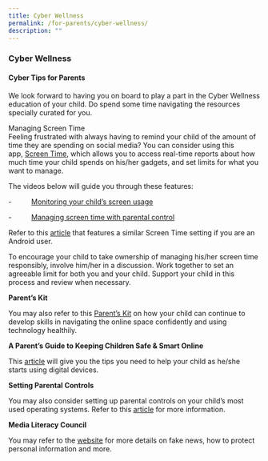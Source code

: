 ```yaml
---
title: Cyber Wellness
permalink: /for-parents/cyber-wellness/
description: ""
---
```

### Cyber Wellness

#### Cyber Tips for Parents

We look forward to having you on board to play a part in the Cyber Wellness education of your child. Do spend some time navigating the resources specially curated for you.

Managing Screen Time  
Feeling frustrated with always having to remind your child of the amount of time they are spending on social media? You can consider using this app, [Screen Time](https://support.apple.com/en-sg/HT208982), which allows you to access real-time reports about how much time your child spends on his/her gadgets, and set limits for what you want to manage.

The videos below will guide you through these features:

\-          [Monitoring your child’s screen usage](https://www.youtube.com/watch?v=BacXAmS6DLQ&feature=emb_logo)

\-          [Managing screen time with parental control](https://www.youtube.com/watch?v=ZAXcyGw8Q2Y)

Refer to this [article](https://www.lifewire.com/check-screen-time-on-android-5069900#:~:text=To%20track%20screen%20time%2C%20go,set%20a%20time%20limit%20%3E%20OK.) that features a similar Screen Time setting if you are an Android user.

To encourage your child to take ownership of managing his/her screen time responsibly, involve him/her in a discussion. Work together to set an agreeable limit for both you and your child. Support your child in this process and review when necessary.

**Parent’s Kit**  

You may also refer to this [Parent’s Kit](https://www.moe.gov.sg/-/media/files/parent-kit/cyber-wellness-for-your-child.pdf) on how your child can continue to develop skills in navigating the online space confidently and using technology healthily.  
  
**A Parent’s Guide to Keeping Children Safe & Smart Online** 

This [article](http://www.betterinternet.sg/-/media/Resources/PDFs/Parents-Guides/Safe-and-Smart-Online-Parent-Guide.pdf) will give you the tips you need to help your child as he/she starts using digital devices.  
  
**Setting Parental Controls** 

You may also consider setting up parental controls on your child’s most used operating systems. Refer to this [article](https://www.schoolbag.edu.sg/story/guide-for-parents-on-setting-parental-controls) for more information.  
  
**Media Literacy Council**  

You may refer to the [website](https://www.betterinternet.sg/) for more details on fake news, how to protect personal information and more.